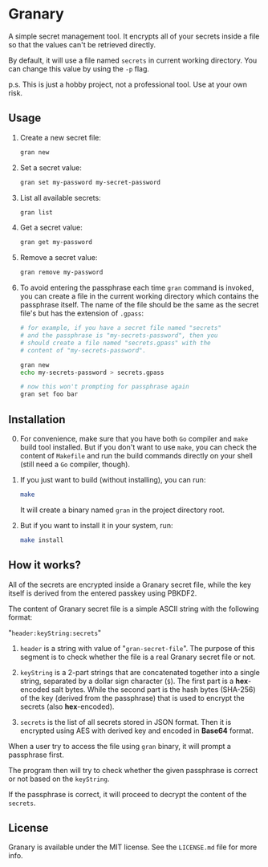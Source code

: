 # Granary

A simple secret management tool. It encrypts all of your secrets inside a file so that the values can't be retrieved directly.

By default, it will use a file named `secrets` in current working directory. You can change this value by using the `-p` flag.

p.s. This is just a hobby project, not a professional tool. Use at your own risk.

## Usage

1. Create a new secret file:

    ```sh
    gran new
    ```

2. Set a secret value:

    ```sh
    gran set my-password my-secret-password
    ```

3. List all available secrets:

    ```sh
    gran list
    ```

4. Get a secret value:

    ```sh
    gran get my-password
    ```

5. Remove a secret value:

    ```sh
    gran remove my-password
    ```

6. To avoid entering the passphrase each time `gran` command is invoked, you can create a file in the current working directory which contains the passphrase itself. The name of the file should be the same as the secret file's but has the extension of `.gpass`:

    ```sh
    # for example, if you have a secret file named "secrets"
    # and the passphrase is "my-secrets-password", then you
    # should create a file named "secrets.gpass" with the
    # content of "my-secrets-password".

    gran new
    echo my-secrets-password > secrets.gpass

    # now this won't prompting for passphrase again
    gran set foo bar
    ```

## Installation

0. For convenience, make sure that you have both `Go` compiler and `make` build tool installed. But if you don't want to use `make`, you can check the content of `Makefile` and run the build commands directly on your shell (still need a `Go` compiler, though).

1. If you just want to build (without installing), you can run:

    ```sh
    make
    ```

    It will create a binary named `gran` in the project directory root.

2. But if you want to install it in your system, run:

    ```sh
    make install
    ```

## How it works?

All of the secrets are encrypted inside a Granary secret file, while the key itself is derived from the entered passkey using PBKDF2.

The content of Granary secret file is a simple ASCII string with the following format:

"`header:keyString:secrets`"

1. `header` is a string with value of "`gran-secret-file`". The purpose of this segment is to check whether the file is a real Granary secret file or not.

2. `keyString` is a 2-part strings that are concatenated together into a single string, separated by a dollar sign character (`$`). The first part is a **hex**-encoded salt bytes. While the second part is the hash bytes (SHA-256) of the key (derived from the passphrase) that is used to encrypt the secrets (also **hex**-encoded).

3. `secrets` is the list of all secrets stored in JSON format. Then it is encrypted using AES with derived key and encoded in **Base64** format.

When a user try to access the file using `gran` binary, it will prompt a passphrase first.

The program then will try to check whether the given passphrase is correct or not based on the `keyString`.

If the passphrase is correct, it will proceed to decrypt the content of the `secrets`.

## License

Granary is available under the MIT license. See the `LICENSE.md` file for more info.
